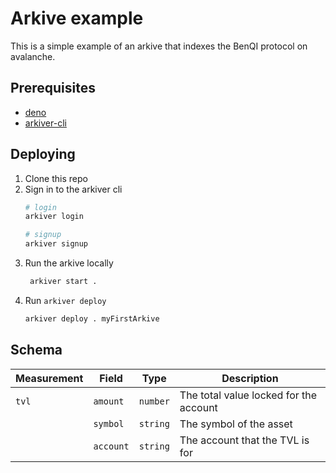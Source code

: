 # Arkive example
This is a simple example of an arkive that indexes the BenQI protocol on avalanche.

## Prerequisites
* [deno](https://deno.land/)
* [arkiver-cli](https://github.com/RoboVault/robo-arkiver-cli)

## Deploying
1. Clone this repo
2. Sign in to the arkiver cli
    ```bash
    # login
    arkiver login

    # signup
    arkiver signup
    ```
3. Run the arkive locally
   ```bash
    arkiver start .
    ```
4. Run `arkiver deploy`
    ```bash
    arkiver deploy . myFirstArkive
    ```

## Schema
| Measurement | Field | Type | Description |
| ----------- | ----- | ---- | ----------- |
| `tvl` | `amount` | `number` | The total value locked for the account |
|| `symbol` | `string` | The symbol of the asset |
|| `account` | `string` | The account that the TVL is for |
